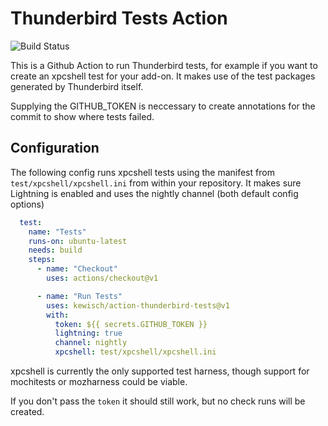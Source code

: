 Thunderbird Tests Action
========================

![Build Status](https://github.com/kewisch/action-thunderbird-tests/workflows/Thunderbird%20Tests%20Action/badge.svg)

This is a Github Action to run Thunderbird tests, for example if you want to create an xpcshell test
for your add-on. It makes use of the test packages generated by Thunderbird itself.

Supplying the GITHUB_TOKEN is neccessary to create annotations for the commit to show where tests failed.

Configuration
-------------

The following config runs xpcshell tests using the manifest from `test/xpcshell/xpcshell.ini` from
within your repository. It makes sure Lightning is enabled and uses the nightly channel (both
default config options)

```yaml
  test:
    name: "Tests"
    runs-on: ubuntu-latest
    needs: build
    steps:
      - name: "Checkout"
        uses: actions/checkout@v1

      - name: "Run Tests"
        uses: kewisch/action-thunderbird-tests@v1
        with:
          token: ${{ secrets.GITHUB_TOKEN }}
          lightning: true
          channel: nightly
          xpcshell: test/xpcshell/xpcshell.ini
```

xpcshell is currently the only supported test harness, though support for mochitests or mozharness
could be viable.

If you don't pass the `token` it should still work, but no check runs will be created.

